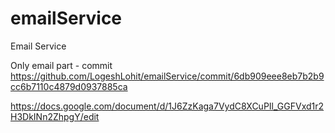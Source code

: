 # emailService
Email Service

Only email part - commit
https://github.com/LogeshLohit/emailService/commit/6db909eee8eb7b2b9cc6b7110c4879d0937885ca

https://docs.google.com/document/d/1J6ZzKaga7VydC8XCuPIl_GGFVxd1r2H3DkINn2ZhpgY/edit
